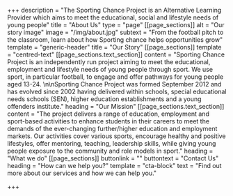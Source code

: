 +++
description = "The Sporting Chance Project is an Alternative Learning Provider which aims to meet the educational, social and lifestyle needs of young people"
title = "About Us"
type = "page"
[[page_sections]]
alt = "Our story image"
image = "/img/about.jpg"
subtext = "From the football pitch to the classroom, learn about how Sporting chance helps opportunities grow"
template = "generic-header"
title = "Our Story"
[[page_sections]]
template = "centred-text"
[[page_sections.text_section]]
content = "Sporting  Chance Project is an independently run project aiming to meet  the  educational, employment and lifestyle needs of young people through   sport. We use sport, in particular football, to engage and offer   pathways for young people aged 13-24.      \n\nSporting Chance Project was  formed September 2012 and has evolved since  2002 having delivered  within schools, special educational needs  schools (SEN), higher  education establishments and a young offenders  institute."
heading = "Our Mission"
[[page_sections.text_section]]
content = "The project delivers a range of education, employment and sport-based   activities to enhance students in their careers to meet the demands of   the ever-changing further/higher education and employment markets.      Our  activities cover various sports, encourage healthy and positive   lifestyles, offer mentoring, teaching, leadership skills, while giving   young people exposure to the community and role models in sport."
heading = "What we do"
[[page_sections]]
buttonlink = ""
buttontext = "Contact Us"
heading = "How can we help you?"
template = "cta-block"
text = "Find out more about our services and how we can help you."

+++
